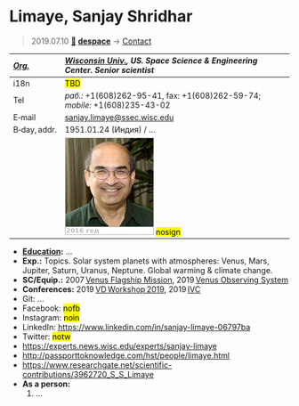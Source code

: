 # Limaye, Sanjay Shridhar
> 2019.07.10 **[🚀](../index/index.md) [despace](index.md)** → [Contact](contact.md)

|*[Org.](contact.md)*|*[Wisconsin Univ.](zz_wisconsin_univ.md), US. Space Science & Engineering Center. Senior scientist*|
|:--|:--|
|i18n| <mark>TBD</mark> |
|Tel|*раб.:* +1(608)262-95-41, fax: +1(608)262-59-74; *mobile:* +1(608)235-43-02 |
|E‑mail| <sanjay.limaye@ssec.wisc.edu> |
|B‑day, addr.| 1951.01.24 (Индия) / … |
|| ![](f/contact/l/limaye_001_photo.jpg) <mark>nosign</mark> |

   - **[Education](edu.md):** …
   - **Exp.:** Topics. Solar system planets with atmospheres: Venus, Mars, Jupiter, Saturn, Uranus, Neptune. Global warming & climate change.
   - **SC/Equip.:** 2007 [Venus Flagship Mission](venus_flagship_mission.md), 2019 [Venus Observing System](venus_observing_system.md)
   - **Conferences:** 2019 [VD Workshop 2019](vdws2019.md), 2019 [IVC](ivc_2019.md)
   - Git: …
   - Facebook: <mark>nofb</mark>
   - Instagram: <mark>noin</mark>
   - LinkedIn: <https://www.linkedin.com/in/sanjay-limaye-06797ba>
   - Twitter: <mark>notw</mark>
   - <https://experts.news.wisc.edu/experts/sanjay-limaye>
   - <http://passporttoknowledge.com/hst/people/limaye.html>
   - <https://www.researchgate.net/scientific-contributions/3962720_S_S_Limaye>
   - **As a person:**
      1. …
